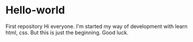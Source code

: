 # Hello-world
First repository
Hi everyone. 
I'm started my way of development with learn html, css. But this is just the beginning.
Good luck.
